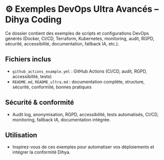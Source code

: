 # ⚙️ Exemples DevOps Ultra Avancés – Dihya Coding

Ce dossier contient des exemples de scripts et configurations DevOps générés (Docker, CI/CD, Terraform, Kubernetes, monitoring, audit, RGPD, sécurité, accessibilité, documentation, fallback IA, etc.).

## Fichiers inclus
- `github_actions_example.yml` : GitHub Actions (CI/CD, audit, RGPD, accessibilité, tests)
- `README.md`, `README_ultra.md` : documentation complète, structure, sécurité, conformité, bonnes pratiques

## Sécurité & conformité
- Audit log, anonymisation, RGPD, accessibilité, tests automatisés, CI/CD, monitoring, fallback IA, documentation intégrée.

## Utilisation
- Inspirez-vous de ces exemples pour automatiser vos déploiements et intégrer la conformité Dihya.
